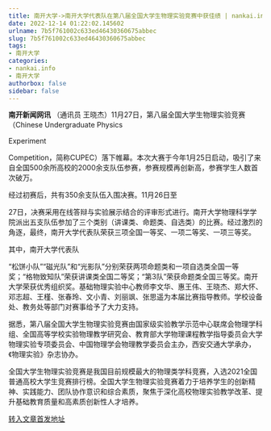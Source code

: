 ```yaml
---
title: 南开大学->南开大学代表队在第八届全国大学生物理实验竞赛中获佳绩 | nankai.info
date: 2022-12-14 01:22:02.145602
urlname: 7b5f761002c633ed46430360675abbec
slug: 7b5f761002c633ed46430360675abbec
tags: 
- 南开大学
categories:
- nankai.info
- 南开大学
authorbox: false
sidebar: false
---
```

**南开新闻网讯** （通讯员 王晓杰）11月27日，第八届全国大学生物理实验竞赛（Chinese Undergraduate Physics

Experiment

Competition，简称CUPEC）落下帷幕。本次大赛于今年1月25日启动，吸引了来自全国500余所高校的2000余支队伍参赛，参赛规模再创新高，参赛学生人数首次破万。

经过初赛后，共有350余支队伍入围决赛。11月26日至
<!--more-->
27日，决赛采用在线答辩与实验展示结合的评审形式进行。南开大学物理科学学院派出五支队伍参加了三个类别（讲课类、命题类、自选类）的比赛。经过激烈的角逐，最终，南开大学代表队荣获三项全国一等奖、一项二等奖、一项三等奖。

其中，南开大学代表队

“松饼小队”“磁光队”和“光影队”分别荣获两项命题类和一项自选类全国一等奖；“格物致知队”荣获讲课类全国二等奖；“第3队”荣获命题类全国三等奖。南开大学荣获优秀组织奖。基础物理实验中心教师李文华、惠王伟、王晓杰、郑大怀、邓志超、王槿、张春玲、文小青、刘丽飒、张思遥为本届比赛指导教师。学校设备处、教务处等部门对赛事给予了大力支持。

据悉，第八届全国大学生物理实验竞赛由国家级实验教学示范中心联席会物理学科组、全国高等学校实验物理教学研究会、教育部大学物理课程教学指导委员会大学物理实验专项委员会、中国物理学会物理教学委员会主办，西安交通大学承办，《物理实验》杂志协办。

全国大学生物理实验竞赛是我国目前规模最大的物理类学科竞赛，入选2021全国普通高校大学生竞赛排行榜。全国大学生物理实验竞赛着力于培养学生的创新精神、实践能力、团队协作意识和综合素质，聚焦于深化高校物理实验教学改革、提升基础教育质量和高素质创新性人才培养。



[转入文章首发地址](http://news.nankai.edu.cn/ywsd/system/2022/12/08/030053966.shtml)